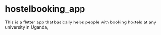 # hostelbooking_app
This is a flutter app that basically helps people with booking hostels at any university in Uganda, 
